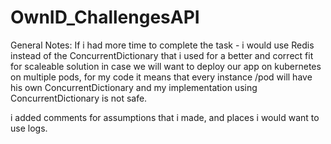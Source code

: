 # OwnID_ChallengesAPI
General Notes:
If i had more time to complete the task - i would use Redis instead of the ConcurrentDictionary that i used for a better and
correct fit for scaleable solution in case we will want to deploy our app on kubernetes on multiple pods, for my code it means    that every instance /pod will have his own ConcurrentDictionary and my implementation using ConcurrentDictionary is not safe.

 i added comments for assumptions that i made, and places i would want to use logs.
